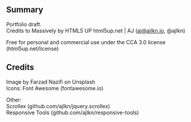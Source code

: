 ## Summary
Portfolio draft.   
Credits to Massively by HTML5 UP
html5up.net | AJ (aj@ajlkn.io, @ajlkn)

Free for personal and commercial use under the CCA 3.0 license (html5up.net/license)

## Credits
Image by Farzad Nazifi on Unsplash  
Icons: Font Awesome (fontawesome.io)

Other:  
Scrollex (github.com/ajlkn/jquery.scrollex)  
Responsive Tools (github.com/ajlkn/responsive-tools)
